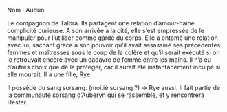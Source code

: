 Nom : Audun

Le compagnon de Talora. Ils partagent une relation d’amour-haine complicité curieuse. A son arrivée à la cité, elle s’est empressée de le manipuler pour l’utiliser comme garde du corps. Elle a entamé une relation avec lui, sachant grâce à son pouvoir qu’il avait assassiné ses précédentes femmes et maîtresses sous le coup de la colère et qu’il serait exécuté si on le retrouvait encore avec un cadavre de femme entre les mains. Il n’a eu d’autres choix que de la protéger, car il aurait été instantanément inculpé si elle mourait. Il a une fille, Rye.

Il possède du sang sorsang. (moitié sorsang ?) -> Rye aussi. Il fait partie de la communauté sorsang d’Auberyn qui se rassemble, et y rencontrera Hester.
